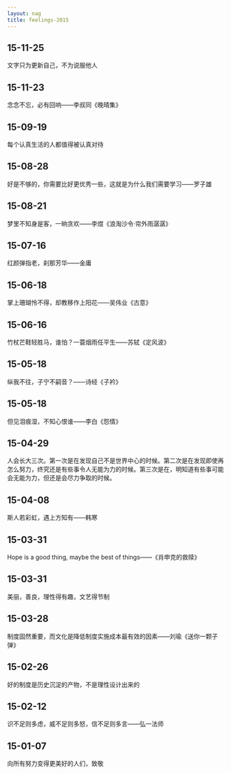 ```yaml
---
layout: nag
title: feelings-2015
---
```


## 15-11-25

文字只为更新自己，不为说服他人

## 15-11-23

念念不忘，必有回响——李叔同《晚晴集》

## 15-09-19

每个认真生活的人都值得被认真对待

## 15-08-28

好是不够的，你需要比好更优秀一些，这就是为什么我们需要学习——罗子雄


## 15-08-21

梦里不知身是客，一晌贪欢——李煜《浪淘沙令·帘外雨潺潺》


## 15-07-16

红颜弹指老，刹那芳华——金庸


## 15-06-18

掌上珊瑚怜不得，却教移作上阳花——吴伟业《古意》


## 15-06-16

竹杖芒鞋轻胜马，谁怕？一蓑烟雨任平生——苏轼《定风波》


## 15-05-18

纵我不往，子宁不嗣音？——诗经《子衿》


## 15-05-18

但见泪痕湿，不知心恨谁——李白《怨情》


## 15-04-29

人会长大三次。第一次是在发现自己不是世界中心的时候。第二次是在发现即使再怎么努力，终究还是有些事令人无能为力的时候。第三次是在，明知道有些事可能会无能为力，但还是会尽力争取的时候。


## 15-04-08

斯人若彩虹，遇上方知有——韩寒


## 15-03-31

Hope is a good thing, maybe the best of things——《肖申克的救赎》


## 15-03-31

美丽，善良，理性得有趣，文艺得节制


## 15-03-28

制度固然重要，而文化是降低制度实施成本最有效的因素——刘瑜《送你一颗子弹》


## 15-02-26

好的制度是历史沉淀的产物，不是理性设计出来的


## 15-02-12

识不足则多虑，威不足则多怒，信不足则多言——弘一法师


## 15-01-07

向所有努力变得更美好的人们，致敬
